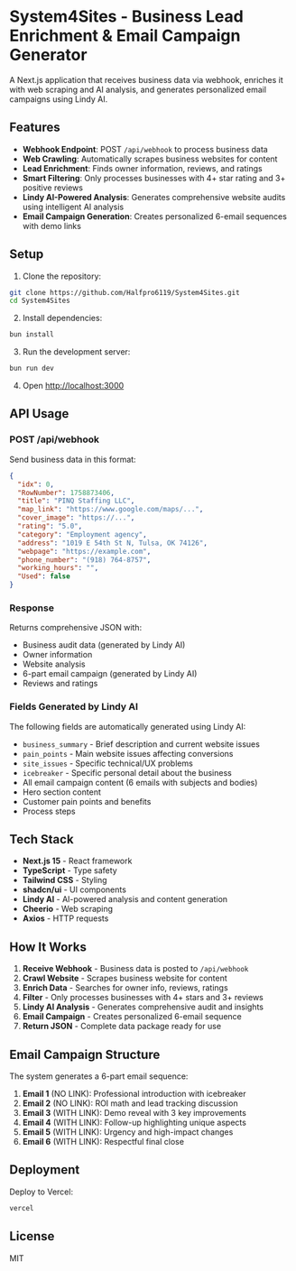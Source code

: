 # System4Sites - Business Lead Enrichment & Email Campaign Generator

A Next.js application that receives business data via webhook, enriches it with web scraping and AI analysis, and generates personalized email campaigns using Lindy AI.

## Features

- **Webhook Endpoint**: POST `/api/webhook` to process business data
- **Web Crawling**: Automatically scrapes business websites for content
- **Lead Enrichment**: Finds owner information, reviews, and ratings
- **Smart Filtering**: Only processes businesses with 4+ star rating and 3+ positive reviews
- **Lindy AI-Powered Analysis**: Generates comprehensive website audits using intelligent AI analysis
- **Email Campaign Generation**: Creates personalized 6-email sequences with demo links

## Setup

1. Clone the repository:
```bash
git clone https://github.com/Halfpro6119/System4Sites.git
cd System4Sites
```

2. Install dependencies:
```bash
bun install
```

3. Run the development server:
```bash
bun run dev
```

4. Open [http://localhost:3000](http://localhost:3000)

## API Usage

### POST /api/webhook

Send business data in this format:

```json
{
  "idx": 0,
  "RowNumber": 1758873406,
  "title": "PINQ Staffing LLC",
  "map_link": "https://www.google.com/maps/...",
  "cover_image": "https://...",
  "rating": "5.0",
  "category": "Employment agency",
  "address": "1019 E 54th St N, Tulsa, OK 74126",
  "webpage": "https://example.com",
  "phone_number": "(918) 764-8757",
  "working_hours": "",
  "Used": false
}
```

### Response

Returns comprehensive JSON with:
- Business audit data (generated by Lindy AI)
- Owner information
- Website analysis
- 6-part email campaign (generated by Lindy AI)
- Reviews and ratings

### Fields Generated by Lindy AI

The following fields are automatically generated using Lindy AI:
- `business_summary` - Brief description and current website issues
- `pain_points` - Main website issues affecting conversions
- `site_issues` - Specific technical/UX problems
- `icebreaker` - Specific personal detail about the business
- All email campaign content (6 emails with subjects and bodies)
- Hero section content
- Customer pain points and benefits
- Process steps

## Tech Stack

- **Next.js 15** - React framework
- **TypeScript** - Type safety
- **Tailwind CSS** - Styling
- **shadcn/ui** - UI components
- **Lindy AI** - AI-powered analysis and content generation
- **Cheerio** - Web scraping
- **Axios** - HTTP requests

## How It Works

1. **Receive Webhook** - Business data is posted to `/api/webhook`
2. **Crawl Website** - Scrapes business website for content
3. **Enrich Data** - Searches for owner info, reviews, ratings
4. **Filter** - Only processes businesses with 4+ stars and 3+ reviews
5. **Lindy AI Analysis** - Generates comprehensive audit and insights
6. **Email Campaign** - Creates personalized 6-email sequence
7. **Return JSON** - Complete data package ready for use

## Email Campaign Structure

The system generates a 6-part email sequence:

1. **Email 1** (NO LINK): Professional introduction with icebreaker
2. **Email 2** (NO LINK): ROI math and lead tracking discussion
3. **Email 3** (WITH LINK): Demo reveal with 3 key improvements
4. **Email 4** (WITH LINK): Follow-up highlighting unique aspects
5. **Email 5** (WITH LINK): Urgency and high-impact changes
6. **Email 6** (WITH LINK): Respectful final close

## Deployment

Deploy to Vercel:

```bash
vercel
```

## License

MIT
